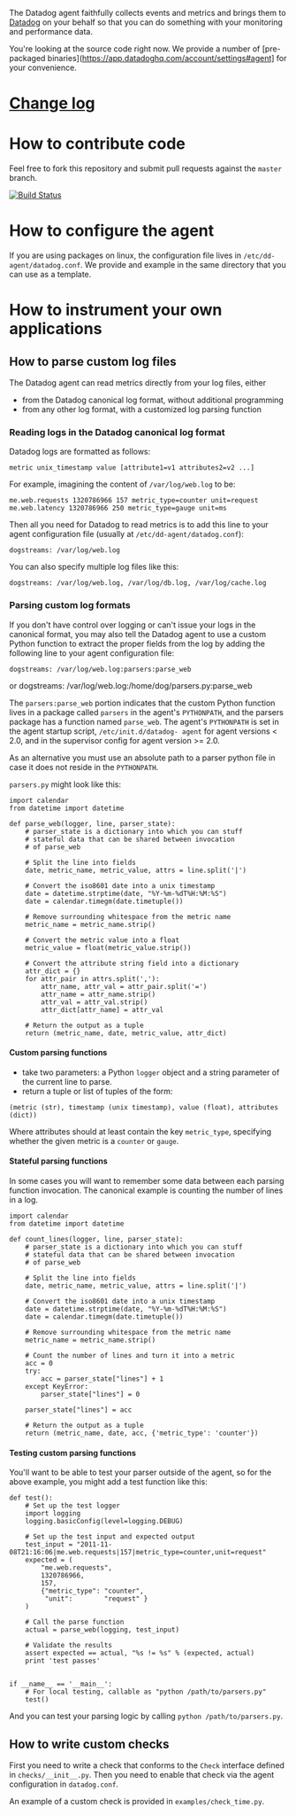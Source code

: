 The Datadog agent faithfully collects events and metrics and brings
them to [Datadog](https://app.datadoghq.com) on your behalf so that
you can do something with your monitoring and performance data.

You're looking at the source code right now. We provide a number of
[pre-packaged binaries](https://app.datadoghq.com/account/settings#agent] for your convenience.

# [Change log](https://github.com/DataDog/dd-agent/wiki/Change-Log)

# How to contribute code

Feel free to fork this repository and submit pull requests against the
`master` branch.

[![Build Status](https://secure.travis-ci.org/DataDog/dd-agent.png?branch=master)](http://travis-ci.org/DataDog/dd-agent)

# How to configure the agent

If you are using packages on linux, the configuration file lives in
`/etc/dd-agent/datadog.conf`. We provide and example in the same
directory that you can use as a template.

# How to instrument your own applications

## How to parse custom log files

The Datadog agent can read metrics directly from your log files, either

* from the Datadog canonical log format, without additional programming
* from any other log format, with a customized log parsing function

### Reading logs in the  Datadog canonical log format

Datadog logs are formatted as follows:

    metric unix_timestamp value [attribute1=v1 attributes2=v2 ...]

For example, imagining the content of  `/var/log/web.log` to be:

    me.web.requests 1320786966 157 metric_type=counter unit=request 
    me.web.latency 1320786966 250 metric_type=gauge unit=ms

Then all you need for Datadog to read metrics is to add this line to
your agent configuration file (usually at
`/etc/dd-agent/datadog.conf`):

    dogstreams: /var/log/web.log

You can also specify multiple log files like this:

    dogstreams: /var/log/web.log, /var/log/db.log, /var/log/cache.log

### Parsing custom log formats

If you don't have control over logging or can't issue your logs in the
canonical format, you may also tell the Datadog agent to use a custom
Python function to extract the proper fields from the log by adding
the following line to your agent configuration file:

    dogstreams: /var/log/web.log:parsers:parse_web

or
    dogstreams: /var/log/web.log:/home/dog/parsers.py:parse_web

The `parsers:parse_web` portion indicates that the custom Python
function lives in a package called `parsers` in the agent's
`PYTHONPATH`, and the parsers package has a function named
`parse_web`. The agent's `PYTHONPATH` is set in the agent startup
script, `/etc/init.d/datadog- agent` for agent versions < 2.0, and in
the supervisor config for agent version >= 2.0.

As an alternative you must use an absolute path to a parser python file
in case it does not reside in the `PYTHONPATH`.

`parsers.py` might look like this:

    import calendar
    from datetime import datetime

    def parse_web(logger, line, parser_state):
    	# parser_state is a dictionary into which you can stuff
        # stateful data that can be shared between invocation
        # of parse_web

        # Split the line into fields
        date, metric_name, metric_value, attrs = line.split('|')
        
        # Convert the iso8601 date into a unix timestamp
        date = datetime.strptime(date, "%Y-%m-%dT%H:%M:%S")
        date = calendar.timegm(date.timetuple())
        
        # Remove surrounding whitespace from the metric name
        metric_name = metric_name.strip()
        
        # Convert the metric value into a float
        metric_value = float(metric_value.strip())
        
        # Convert the attribute string field into a dictionary
        attr_dict = {}
        for attr_pair in attrs.split(','):
            attr_name, attr_val = attr_pair.split('=')
            attr_name = attr_name.strip()
            attr_val = attr_val.strip()
            attr_dict[attr_name] = attr_val
        
        # Return the output as a tuple
        return (metric_name, date, metric_value, attr_dict)

#### Custom parsing functions

* take two parameters: a Python `logger` object and a string parameter of the current line to parse. 
* return a tuple or list of tuples of the form:

`(metric (str), timestamp (unix timestamp), value (float), attributes (dict))`

Where attributes should at least contain the key `metric_type`,
specifying whether the given metric is a `counter` or `gauge`.

#### Stateful parsing functions

In some cases you will want to remember some data between each parsing function invocation.
The canonical example is counting the number of lines in a log.

    import calendar
    from datetime import datetime

    def count_lines(logger, line, parser_state):
    	# parser_state is a dictionary into which you can stuff
        # stateful data that can be shared between invocation
        # of parse_web

        # Split the line into fields
        date, metric_name, metric_value, attrs = line.split('|')
        
        # Convert the iso8601 date into a unix timestamp
        date = datetime.strptime(date, "%Y-%m-%dT%H:%M:%S")
        date = calendar.timegm(date.timetuple())
        
        # Remove surrounding whitespace from the metric name
        metric_name = metric_name.strip()
        
        # Count the number of lines and turn it into a metric
        acc = 0
        try:
            acc = parser_state["lines"] + 1
        except KeyError:
            parser_state["lines"] = 0

        parser_state["lines"] = acc
        
        # Return the output as a tuple
        return (metric_name, date, acc, {'metric_type': 'counter'})


#### Testing custom parsing functions

You'll want to be able to test your parser outside of the agent, so
for the above example, you might add a test function like this:

    def test():
        # Set up the test logger
        import logging 
        logging.basicConfig(level=logging.DEBUG)
        
        # Set up the test input and expected output
        test_input = "2011-11-08T21:16:06|me.web.requests|157|metric_type=counter,unit=request"
        expected = (
            "me.web.requests", 
            1320786966, 
            157, 
            {"metric_type": "counter", 
             "unit":        "request" }
        )
        
        # Call the parse function
        actual = parse_web(logging, test_input)
        
        # Validate the results
        assert expected == actual, "%s != %s" % (expected, actual)
        print 'test passes'
    
    
    if __name__ == '__main__':
        # For local testing, callable as "python /path/to/parsers.py"
        test()
        
And you can test your parsing logic by calling `python /path/to/parsers.py`.

## How to write custom checks

First you need to write a check that conforms to the `Check` interface defined in `checks/__init__.py`.
Then you need to enable that check via the agent configuration in `datadog.conf`.

An example of a custom check is provided in `examples/check_time.py`.